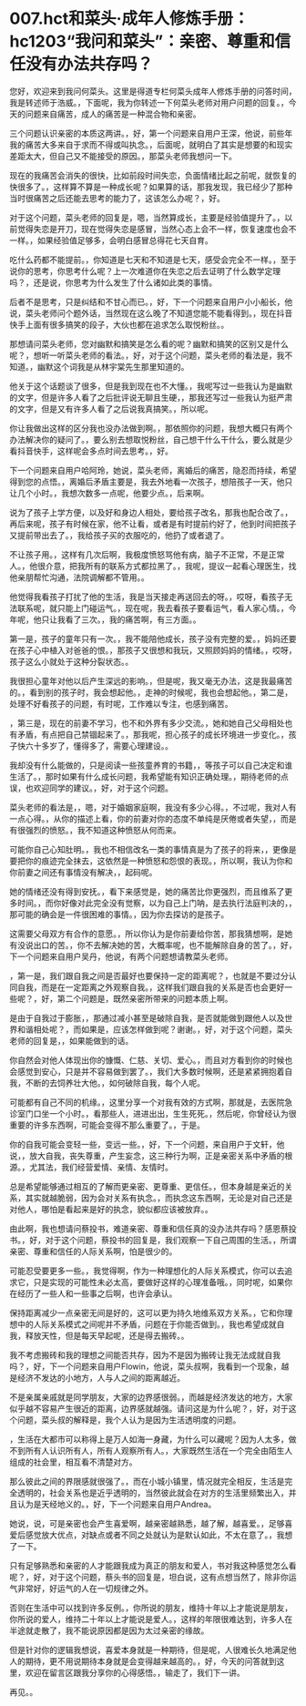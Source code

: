 # 007.hct和菜头·成年人修炼手册：hc1203“我问和菜头”：亲密、尊重和信任没有办法共存吗？

您好，欢迎来到我问何菜头。这里是得道专栏何菜头成年人修炼手册的问答时间，我是转述师于浩威。，下面呢，我为你转述一下何菜头老师对用户问题的回复。，今天的问题来自痛苦，成人的痛苦是一种混合物和亲密。

三个问题认识亲密的本质这两讲。，好，第一个问题来自用户王深，他说，前些年我的痛苦大多来自于求而不得或叫执念。，后面呢，就明白了其实是想要的和现实差距太大，但自己又不能接受的原因。，那菜头老师我想问一下。

现在的我痛苦会消失的很快，比如前段时间失恋，负面情绪比起之前呢，就恢复的快很多了。，这样算不算是一种成长呢？如果算的话，那我发现，我已经少了那种当时很痛苦之后还能去思考的能力了，这该怎么办呢？，好。

对于这个问题，菜头老师的回复是，嗯，当然算成长，主要是经验值提升了。，以前觉得失恋是开刀，现在觉得失恋是感冒，当然心态上会不一样，恢复速度也会不一样。，如果经验值足够多，会明白感冒总得花七天自育。

吃什么药都不能提前。，你知道是七天和不知道是七天，感受会完全不一样。，至于说你的思考，你思考什么呢？上一次难道你在失恋之后去证明了什么数学定理吗？，还是说，你思考为什么发生了什么诸如此类的事情。

后者不是思考，只是纠结和不甘心而已。，好，下一个问题来自用户小小船长，他说，菜头老师问个题外话，当然现在这么晚了不知道您能不能看得到。，现在抖音快手上面有很多搞笑的段子，大伙也都在追求怎么取悦粉丝。。

那想请问菜头老师，您对幽默和搞笑是怎么看的呢？幽默和搞笑的区别又是什么呢？，想听一听菜头老师的看法。，好，对于这个问题，菜头老师的看法是，我不知道。，幽默这个词我是从林宇棠先生那里知道的。

他关于这个话题谈了很多，但是我到现在也不大懂。，我呢写过一些我认为是幽默的文字，但是许多人看了之后批评说无聊且生硬，，那我还写过一些我认为挺严肃的文字，但是又有许多人看了之后说我真搞笑。，所以呢。

你让我做出这样的区分我也没办法做到啊。，那依照你的问题，我想大概只有两个办法解决你的疑问了。，要么别去想取悦粉丝，自己想干什么干什么，要么就是少看抖音快手，这样呢会多点时间去思考。，好。

下一个问题来自用户哈阿玲，她说，菜头老师，离婚后的痛苦，隐忍而持续，希望得到您的点悟。，离婚后矛盾主要是，我去外地看一次孩子，想陪孩子一天，他只让几个小时。，我想次数多一点呢，他要少点。，后来啊。

说为了孩子上学方便，以及好和身边人相处，要给孩子改名，那我也配合改了。，再后来呢，孩子有时候在家，他不让看，或者是有时提前约好了，他到时间把孩子又提前带出去了。，我给孩子买的衣服吃的，他扔了或者退了。

不让孩子用。，这样有几次后啊，我极度愤怒骂他有病，脑子不正常，不是正常人。，他很介意，把我所有的联系方式都拉黑了。，我呢，提议一起看心理医生，找他亲朋帮忙沟通，法院调解都不管用。。

他觉得我看孩子打扰了他的生活，我是当天接走再送回去的呀。，哎呀，看孩子无法联系呢，就只能上门碰运气。，现在呢，我去看孩子要看运气，看人家心情。，今年呢，他只让我看了三次。，我的痛苦啊，有三方面。。

第一是，孩子的童年只有一次。，我不能陪他成长，孩子没有完整的爱。，妈妈还要在孩子心中植入对爸爸的恨。，那孩子又很想和我玩，又照顾妈妈的情绪。，哎呀，孩子这么小就处于这种分裂状态。。

我很担心童年对他以后产生深远的影响。，但是呢，我又毫无办法，这是我最痛苦的。，看到别的孩子时，我会想起他。，走神的时候呢，我也会想起他。，第二是，处理不好看孩子的问题，有时呢，工作难以专注，也感到痛苦。

，第三是，现在的前妻不学习，也不和外界有多少交流。，她和她自己父母相处也有矛盾，有点把自己禁锢起来了。，那我呢，担心孩子的成长环境进一步变化。，孩子快六十多岁了，懂得多了，需要心理建设。。

我却没有什么能做的，只是阅读一些孩童养育的书籍，，等孩子可以自己决定和谁生活了。，那时如果有什么成长问题，我希望能有知识正确处理。，期待老师的点误，也欢迎同学的建议。，好，对于这个问题。

菜头老师的看法是，，嗯，对于婚姻家庭啊，我没有多少心得。，不过呢，我对人有一点心得。，从你的描述上看，你的前妻对你的态度不单纯是厌倦或者失望，，而是有很强烈的愤怒。，我不知道这种愤怒从何而来。

可能你自己心知肚明。，我也不相信改名一类的事情真是为了孩子的将来，，更像是要把你的痕迹完全抹去，这依然是一种愤怒和怨恨的表现。，所以啊，我认为你和你前妻之间还有事情没有解决，，起码呢。

她的情绪还没有得到安抚。，看下来感觉是，她的痛苦比你更强烈，而且维系了更多时间。，而你好像对此完全没有觉察，以为自己上门呐，是去执行法庭判决的，，那可能的确会是一件很困难的事情。，因为你去探访的是孩子。

这需要父母双方有合作的意愿。，所以你认为是你前妻给你苦，那我猜想啊，是她有没说出口的苦。，你不去解决她的苦，大概率呢，也不能解除自身的苦了。，好，下一个问题来自用户吴丹，他说，有两个问题想请教菜头老师。

，第一是，我们跟自我之间是否最好也要保持一定的距离呢？，也就是不要过分认同自我，而是在一定距离之外观察自我。，这样我们跟自我的关系是否也会更好一些呢？，好，第二个问题是，既然亲密所带来的问题本质上啊。

是由于自我过于膨胀，，那通过减小甚至是破除自我，是否就能做到跟他人以及世界和谐相处呢？，而如果是，应该怎样做到呢？谢谢。，好，对于这个问题，菜头老师的回复是，，如果能做到的话。

你自然会对他人体现出你的慷慨、仁慈、关切、爱心。，而且对方看到你的时候也会感觉到安心，只是并不容易做到罢了。，我们大多数时候啊，还是紧紧拥抱着自我，不断的去饲养壮大他。，如何破除自我，每个人呢。

可能都有自己不同的机缘。，这里分享一个对我有效的方式啊，那就是，去医院急诊室门口坐一个小时。，看那些人，进进出出，生生死死。，然后呢，你曾经认为很重要的许多东西啊，可能会变得不那么重要了。，于是。

你的自我可能会变轻一些，变远一些。，好，下一个问题，来自用户于文轩，他说，，放大自我，丧失尊重，产生妄念，这三种行为啊，正是亲密关系中矛盾的根源。，尤其法，我们经营爱情、亲情、友情时。

总是希望能够通过相互的了解而更亲密、更尊重、更信任。，但本身越是亲近的关系，其实就越脆弱，因为会对关系有执念。，而执念这东西啊，无论是对自己还是对他人，哪怕是看起来是好的执念，貌似都应该被放弃。。

由此啊，我也想请问蔡投书，难道亲密、尊重和信任真的没办法共存吗？感恩蔡投书。，好，对于这个问题，蔡投书的回复是，我们观察一下自己周围的生活。，所谓亲密、尊重和信任的人际关系啊，怕是很少的。

可能忍受要更多一些。，我觉得啊，作为一种理想化的人际关系模式，你可以去追求它，只是实现的可能性未必太高，要做好这样的心理准备哦。，同时呢，如果你在经历了一些人和一些事之后啊，也许会承认。

保持距离减少一点亲密无间是好的，这可以更为持久地维系双方关系。，它和你理想中的人际关系模式之间呢并不矛盾，问题在于你能否做到。，我也希望成就自我，释放天性，但是每天早起呢，还是得去搬砖。。

我不考虑搬砖和我的理想之间能否共存，因为不是因为搬砖让我无法成就自我吗？，好，下一个问题来自用户Flowin，他说，菜头叔啊，我看到一个现象，越是经济不发达的小地方，人与人之间的距离越近。

不是亲属亲戚就是同学朋友，大家的边界感很弱。，而越是经济发达的地方，大家似乎越不容易产生很近的距离，边界感就越强。请问这是为什么呢？，好，对于这个问题，菜头叔的解释是，我个人认为是因为生活透明度的问题。

，生活在大都市可以称得上是万人如海一身藏，为什么可以藏呢？因为人太多，做不到所有人认识所有人，所有人观察所有人。，大家既然生活在一个完全由陌生人组成的社会里，相互看不清楚对方。

那么彼此之间的界限感就很强了。，而在小城小镇里，情况就完全相反，生活是完全透明的，社会关系也是近乎透明的，当然彼此就会在对方的生活里频繁出入，并且认为是天经地义的。，好，下一个问题来自用户Andrea。

她说，说，可是亲密也会产生喜爱啊，越亲密越熟悉，越了解，越喜爱。，足够喜爱后感觉放大优点，对缺点或者不同之处就认为是默认如此，不太在意了。，我想了一下。

只有足够熟悉和亲密的人才能跟我成为真正的朋友和爱人，书对我这种感觉怎么看呢？，好，对于这个问题，蔡头书的回复是，坦白说，这有点想当然了，除非你运气非常好，好运气的人在一切规律之外。

否则在生活中可以找到许多反例。，你所说的朋友，维持十年以上才能说是朋友，你所说的爱人，维持二十年以上才能说是爱人。，这样的年限很难达到，许多人在半途就走散了，我不能说原因都是因为太过亲密的缘故。

但是针对你的逻辑我想说，喜爱本身就是一种期待，但是呢，人很难长久地满足他人的期待，更不用说期待本身就是会变得越来越高的。，好，今天的问答就到这里，欢迎在留言区跟我分享你的心得感悟。，输走了，我们下一讲。

再见。。